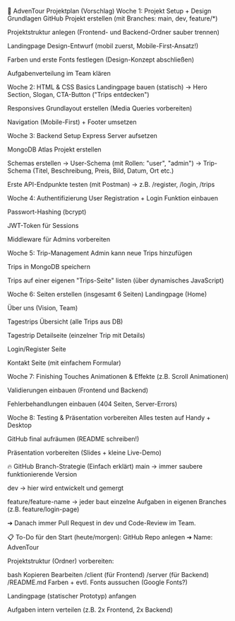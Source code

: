 📅 AdvenTour Projektplan (Vorschlag)
Woche 1: Projekt Setup + Design Grundlagen
GitHub Projekt erstellen (mit Branches: main, dev, feature/*)

Projektstruktur anlegen (Frontend- und Backend-Ordner sauber trennen)

Landingpage Design-Entwurf (mobil zuerst, Mobile-First-Ansatz!)

Farben und erste Fonts festlegen (Design-Konzept abschließen)

Aufgabenverteilung im Team klären

Woche 2: HTML & CSS Basics
Landingpage bauen (statisch)
→ Hero Section, Slogan, CTA-Button ("Trips entdecken")

Responsives Grundlayout erstellen (Media Queries vorbereiten)

Navigation (Mobile-First) + Footer umsetzen

Woche 3: Backend Setup
Express Server aufsetzen

MongoDB Atlas Projekt erstellen

Schemas erstellen
→ User-Schema (mit Rollen: "user", "admin")
→ Trip-Schema (Titel, Beschreibung, Preis, Bild, Datum, Ort etc.)

Erste API-Endpunkte testen (mit Postman)
→ z.B. /register, /login, /trips

Woche 4: Authentifizierung
User Registration + Login Funktion einbauen

Passwort-Hashing (bcrypt)

JWT-Token für Sessions

Middleware für Admins vorbereiten

Woche 5: Trip-Management
Admin kann neue Trips hinzufügen

Trips in MongoDB speichern

Trips auf einer eigenen "Trips-Seite" listen (über dynamisches JavaScript)

Woche 6: Seiten erstellen (insgesamt 6 Seiten)
Landingpage (Home)

Über uns (Vision, Team)

Tagestrips Übersicht (alle Trips aus DB)

Tagestrip Detailseite (einzelner Trip mit Details)

Login/Register Seite

Kontakt Seite (mit einfachem Formular)

Woche 7: Finishing Touches
Animationen & Effekte (z.B. Scroll Animationen)

Validierungen einbauen (Frontend und Backend)

Fehlerbehandlungen einbauen (404 Seiten, Server-Errors)

Woche 8: Testing & Präsentation vorbereiten
Alles testen auf Handy + Desktop

GitHub final aufräumen (README schreiben!)

Präsentation vorbereiten (Slides + kleine Live-Demo)

🔥 GitHub Branch-Strategie (Einfach erklärt)
main → immer saubere funktionierende Version

dev → hier wird entwickelt und gemergt

feature/feature-name → jeder baut einzelne Aufgaben in eigenen Branches (z.B. feature/login-page)

➔ Danach immer Pull Request in dev und Code-Review im Team.

📋 To-Do für den Start (heute/morgen):
GitHub Repo anlegen ➔ Name: AdvenTour

Projektstruktur (Ordner) vorbereiten:

bash
Kopieren
Bearbeiten
/client (für Frontend)
/server (für Backend)
/README.md
Farben + evtl. Fonts aussuchen (Google Fonts?)

Landingpage (statischer Prototyp) anfangen

Aufgaben intern verteilen (z.B. 2x Frontend, 2x Backend)



